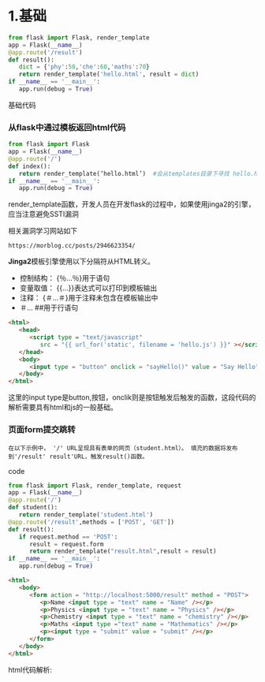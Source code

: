 # 1.基础

```python
from flask import Flask, render_template
app = Flask(__name__)
@app.route('/result')
def result():
   dict = {'phy':50,'che':60,'maths':70}
   return render_template('hello.html', result = dict)
if __name__ == '__main__':
   app.run(debug = True)
```

基础代码

### 从flask中通过模板返回html代码

```python
from flask import Flask
app = Flask(__name__)
@app.route('/')
def index():
   return render_template(‘hello.html’)  #会从templates目录下寻找 hello.html
if __name__ == '__main__':
   app.run(debug = True)
```

render_template函数，开发人员在开发flask的过程中，如果使用jinga2的引擎，应当注意避免SSTI漏洞

相关漏洞学习网站如下 

```URL
https://morblog.cc/posts/2946623354/
```

   **Jinga2**模板引擎使用以下分隔符从HTML转义。 

-   控制结构： {％...％}用于语句 
-   变量取值： {{...}}表达式可以打印到模板输出 
-   注释：  {＃...＃}用于注释未包含在模板输出中 
-   ＃... ##用于行语句 

```html
<html>
   <head>
      <script type = "text/javascript"
         src = "{{ url_for('static', filename = 'hello.js') }}" ></script>
   </head>
   <body>
      <input type = "button" onclick = "sayHello()" value = "Say Hello" />
   </body>
</html>
```

这里的input type是button,按钮，onclik则是按钮触发后触发的函数，这段代码的解析需要具有html和js的一般基础。

### 页面form提交跳转

``` 
在以下示例中， '/' URL呈现具有表单的网页（student.html）。 填充的数据将发布到'/result' result'URL，触发result()函数。 
```

code

```python
from flask import Flask, render_template, request
app = Flask(__name__)
@app.route('/')
def student():
   return render_template('student.html')
@app.route('/result',methods = ['POST', 'GET'])
def result():
   if request.method == 'POST':
      result = request.form
      return render_template("result.html",result = result)
if __name__ == '__main__':
   app.run(debug = True)
```

```html
<html>
   <body>
      <form action = "http://localhost:5000/result" method = "POST">
         <p>Name <input type = "text" name = "Name" /></p>
         <p>Physics <input type = "text" name = "Physics" /></p>
         <p>Chemistry <input type = "text" name = "chemistry" /></p>
         <p>Maths <input type ="text" name = "Mathematics" /></p>
         <p><input type = "submit" value = "submit" /></p>
      </form>
   </body>
</html>
```

html代码解析:



​	